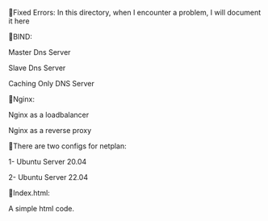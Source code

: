 🔸Fixed Errors: In this directory, when I encounter a problem, I will document it here

🔸BIND:

Master Dns Server

Slave Dns Server

Caching Only DNS Server

🔸Nginx: 

Nginx as a loadbalancer

Nginx as a reverse proxy

🔸There are two configs for netplan:

1- Ubuntu Server 20.04

2- Ubuntu Server 22.04

🔸Index.html:

A simple html code.